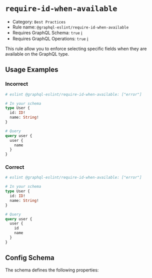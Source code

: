 # `require-id-when-available`

- Category: `Best Practices`
- Rule name: `@graphql-eslint/require-id-when-available`
- Requires GraphQL Schema: `true` [ℹ️](../../README.md#extended-linting-rules-with-graphql-schema)
- Requires GraphQL Operations: `true` [ℹ️](../../README.md#extended-linting-rules-with-siblings-operations)

This rule allow you to enforce selecting specific fields when they are available on the GraphQL type.

## Usage Examples

### Incorrect

```graphql
# eslint @graphql-eslint/require-id-when-available: ["error"]

# In your schema
type User {
  id: ID!
  name: String!
}

# Query
query user {
  user {
    name
  }
}
```

### Correct

```graphql
# eslint @graphql-eslint/require-id-when-available: ["error"]

# In your schema
type User {
  id: ID!
  name: String!
}

# Query
query user {
  user {
    id
    name
  }
}
```

## Config Schema

The schema defines the following properties:
